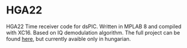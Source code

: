 # HGA22
HGA22 Time receiver code for dsPIC. 
Written in MPLAB 8 and compiled with XC16. Based on IQ demodulation algorithm.
The full project can be found <a href="http://digitelektro.hu/hga22-radiovezerelt-ora-avagy-dcf77-helyettesitese/">here</a>, but currently  avaible only in hungarian.
